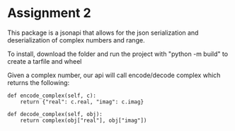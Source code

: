 # Assignment 2

This package is a jsonapi that allows for the json serialization and deserialization of complex numbers and range.

To install, download the folder and run the project with "python -m build" to create a tarfile and wheel

Given a complex number, our api will call encode/decode complex which returns the following:

    def encode_complex(self, c):
        return {"real": c.real, "imag": c.imag}

    def decode_complex(self, obj):
        return complex(obj["real"], obj["imag"])

